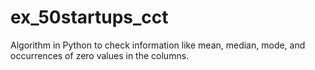 # ex_50startups_cct
Algorithm in Python to check information like mean, median, mode, and occurrences of zero values in the columns.
